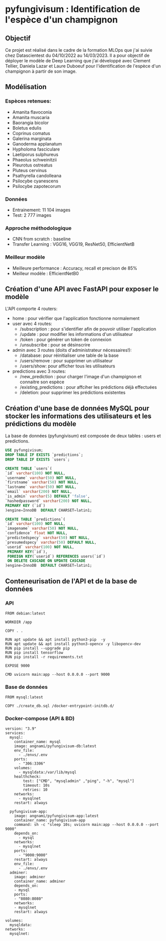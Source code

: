 # pyfungivisum : Identification de l'espèce d'un champignon

## Objectif

Ce projet est réalisé dans le cadre de la formation MLOps que j'ai suivie chez Datascientest du 04/10/2022 au 14/03/2023. Il a pour objectif de déployer le modèle de Deep Learning que j'ai développé avec Clement Tellier, Daniela Lazar et Laure Duboeuf pour l'identification de l'espèce d'un champignon à partir de son image.

## Modélisation
### Espèces retenues:
* Amanita flavoconia
* Amanita muscaria
* Baorangia bicolor
* Boletus edulis
* Coprinus comatus
* Galerina marginata
* Ganoderma applanatum
* Hypholoma fasciculare
* Laetiporus sulphureus
* Phaeolus schweinitzii
* Pleurotus ostreatus
* Pluteus cervinus
* Psathyrella candolleana
* Psilocybe cyanescens
* Psilocybe zapotecorum

### Données

* Entrainement: 11 104 images
* Test: 2 777 images


### Approche méthodologique

* CNN from scratch : baseline
* Transfer Learning : VGG16, VGG19, ResNet50, EfficientNetB

### Meilleur modèle

* Meilleure performance : Accuracy, recall et precison de 85%
* Meilleur modèle : EfficientNetB0

## Création d'une API avec FastAPI pour exposer le modèle

L'API comporte 4 routers:
* home : pour vérifier que l'application fonctionne normalement
* user avec 4 routes:
    * /subscription : pour s'identifier afin de pouvoir utiliser l'application
    * /update : pour modifier les informations d'un utilisateur
    * /token : pour générer un token de connexion
    * /unsubscribe : pour se désinscrire 
* admin avec 3 routes (doits d'administrateur nécessaires!):
    * /database: pour réinitialiser une table de la base
    * /users/remove : pour supprimer un utilisateur
    * /users/show: pour afficher tous les utilisateurs
* predictions avec 3 routes:
    * /new_prediction : pour charger l'image d'un champignon et connaitre son espèce
    * /existing_predictions : pour affciher les prédictions déjà effectuées
    * /deletion: pour supprimer les prédictions existentes

## Création d'une base de données MySQL pour stocker les informations des utilisateurs et les prédictions du modèle

La base de données (pyfungivisum) est composée de deux tables : users et predictions.

```sql
USE pyfungivisum;
DROP TABLE IF EXISTS `predictions`;
DROP TABLE IF EXISTS `users`;

CREATE TABLE `users`(
`id` varchar(100) NOT NULL,
`username` varchar(50) NOT NULL,
`firstname` varchar(50) NOT NULL,
`lastname` varchar(50) NOT NULL,
`email` varchar(200) NOT NULL,
`is_admin` varchar(5) DEFAULT 'false',
`hashedpassword` varchar(200) NOT NULL,
PRIMARY KEY (`id`)
)engine=InnoDB  DEFAULT CHARSET=latin1;

CREATE TABLE `predictions`(
`id` varchar(100) NOT NULL,
`imagename` varchar(50) NOT NULL,
`confidence` float NOT NULL,
`predictedspecy` varchar(50) NOT NULL,
`presumedspecy` varchar(50) DEFAULT NULL,
`userid` varchar(100) NOT NULL,
 PRIMARY KEY(`id`),
 FOREIGN KEY(`userid`) REFERENCES users(`id`)
 ON DELETE CASCADE ON UPDATE CASCADE
)engine=InnoDB  DEFAULT CHARSET=latin1;

```

## Conteneurisation de l'API et de la base de données

### API

```docker
FROM debian:latest

WORKDIR /app

COPY . .

RUN apt update && apt install python3-pip  -y  
RUN apt update && apt install python3-opencv -y libopencv-dev
RUN pip install --upgrade pip
RUN pip install tensorflow
RUN pip install -r requirements.txt

EXPOSE 9000

CMD uvicorn main:app --host 0.0.0.0 --port 9000

```
### Base de données

```docker
FROM mysql:latest

COPY ./create_db.sql /docker-entrypoint-initdb.d/
```

### Docker-compose (API & BD)

```docker
version: "3.9"
services:
  mysql:
    container_name: mysql
    image: angnami/pyfungivisum-db:latest
    env_file:
      - ./envs/.env
    ports:
      - "306:3306"
    volumes:
      - mysqldata:/var/lib/mysql
    healthcheck:
        test: ["CMD", "mysqladmin" ,"ping", "-h", "mysql"]
        timeout: 10s
        retries: 10
    networks:
      - mysqlnet
    restart: always

  pyfungivisum-app:
    image: angnami/pyfungivisum-app:latest
    container_name: pyfungivisum-app
    command: sh -c "sleep 10s; uvicorn main:app --host 0.0.0.0 --port 9000"
    depends_on:
      - mysql
    networks:
      - mysqlnet
    ports:
      - "9000:9000"
    restart: always
    env_file:
      - ./envs/.env
  adminer:
    image: adminer
    container_name: adminer
    depends_on:
    - mysql
    ports:
    - "8080:8080"
    networks:
    - mysqlnet
    restart: always

volumes:
  mysqldata:
networks:
  mysqlnet:

```
